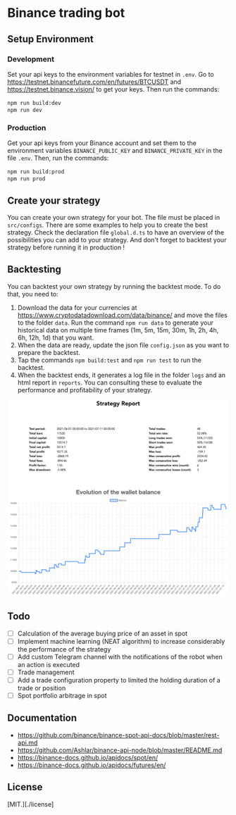 # Binance trading bot

## Setup Environment

### Development

Set your api keys to the environment variables for testnet in `.env`. Go to https://testnet.binancefuture.com/en/futures/BTCUSDT and https://testnet.binance.vision/ to get your keys. Then run the commands:

```
npm run build:dev
npm run dev
```

### Production

Get your api keys from your Binance account and set them to the environment variables `BINANCE_PUBLIC_KEY` and `BINANCE_PRIVATE_KEY` in the file `.env`. Then, run the commands:

```
npm run build:prod
npm run prod
```

## Create your strategy

You can create your own strategy for your bot. The file must be placed in `src/configs`. There are some examples to help you to create the best strategy. Check the declaration file `global.d.ts` to have an overview of the possibilities you can add to your strategy. And don't forget to backtest your strategy before running it in production !

## Backtesting

You can backtest your own strategy by running the backtest mode. To do that, you need to:

1. Download the data for your currencies at https://www.cryptodatadownload.com/data/binance/ and move the files to the folder `data`. Run the command `npm run data` to generate your historical data on multiple time frames (1m, 5m, 15m, 30m, 1h, 2h, 4h, 6h, 12h, 1d) that you want.
2. When the data are ready, update the json file `config.json` as you want to prepare the backtest.
3. Tap the commands `npm build:test` and `npm run test` to run the backtest.
4. When the backtest ends, it generates a log file in the folder `logs` and an html report in `reports`. You can consulting these to evaluate the performance and profitability of your strategy.

![demo](./demo/report-preview.png)

## Todo

- [ ] Calculation of the average buying price of an asset in spot
- [ ] Implement machine learning (NEAT algorithm) to increase considerably the performance of the strategy
- [ ] Add custom Telegram channel with the notifications of the robot when an action is executed
- [ ] Trade management
- [ ] Add a trade configuration property to limited the holding duration of a trade or position
- [ ] Spot portfolio arbitrage in spot

## Documentation

- https://github.com/binance/binance-spot-api-docs/blob/master/rest-api.md
- https://github.com/Ashlar/binance-api-node/blob/master/README.md
- https://binance-docs.github.io/apidocs/spot/en/
- https://binance-docs.github.io/apidocs/futures/en/

## License

[MIT.][./license]
